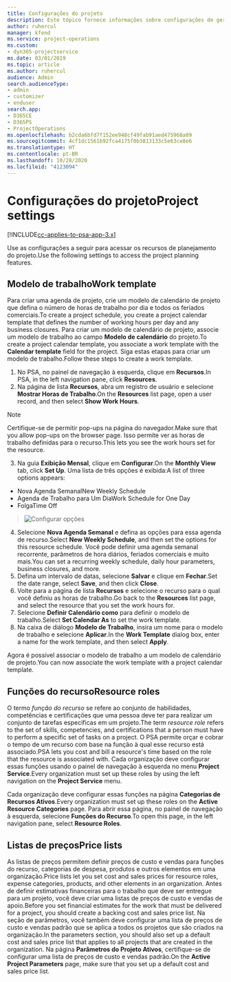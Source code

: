 ```yaml
---
title: Configurações do projeto
description: Este tópico fornece informações sobre configurações de gerenciamento do projeto.
author: ruhercul
manager: kfend
ms.service: project-operations
ms.custom:
- dyn365-projectservice
ms.date: 03/01/2019
ms.topic: article
ms.author: ruhercul
audience: Admin
search.audienceType:
- admin
- customizer
- enduser
search.app:
- D365CE
- D365PS
- ProjectOperations
ms.openlocfilehash: b2cda6bfd7f152ee948cf49fab91aed475968a09
ms.sourcegitcommit: 4cf1dc1561b92fca4175f0b3813133c5e63ce8e6
ms.translationtype: HT
ms.contentlocale: pt-BR
ms.lasthandoff: 10/28/2020
ms.locfileid: "4123094"
---
```

# <a name="project-settings"></a><span data-ttu-id="df136-103">Configurações do projeto</span><span class="sxs-lookup"><span data-stu-id="df136-103">Project settings</span></span>

[!INCLUDE[cc-applies-to-psa-app-3.x](../includes/cc-applies-to-psa-app-3x.md)]

<span data-ttu-id="df136-104">Use as configurações a seguir para acessar os recursos de planejamento do projeto.</span><span class="sxs-lookup"><span data-stu-id="df136-104">Use the following settings to access the project planning features.</span></span>

## <a name="work-template"></a><span data-ttu-id="df136-105">Modelo de trabalho</span><span class="sxs-lookup"><span data-stu-id="df136-105">Work template</span></span>

<span data-ttu-id="df136-106">Para criar uma agenda de projeto, crie um modelo de calendário de projeto que defina o número de horas de trabalho por dia e todos os feriados comerciais.</span><span class="sxs-lookup"><span data-stu-id="df136-106">To create a project schedule, you create a project calendar template that defines the number of working hours per day and any business closures.</span></span> <span data-ttu-id="df136-107">Para criar um modelo de calendário de projeto, associe um modelo de trabalho ao campo **Modelo de calendário** do projeto.</span><span class="sxs-lookup"><span data-stu-id="df136-107">To create a project calendar template, you associate a work template with the **Calendar template** field for the project.</span></span> <span data-ttu-id="df136-108">Siga estas etapas para criar um modelo de trabalho.</span><span class="sxs-lookup"><span data-stu-id="df136-108">Follow these steps to create a work template.</span></span>

1. <span data-ttu-id="df136-109">No PSA, no painel de navegação à esquerda, clique em **Recursos**.</span><span class="sxs-lookup"><span data-stu-id="df136-109">In PSA, in the left navigation pane, click **Resources**.</span></span> 
2. <span data-ttu-id="df136-110">Na página de lista **Recursos**, abra um registro de usuário e selecione **Mostrar Horas de Trabalho**.</span><span class="sxs-lookup"><span data-stu-id="df136-110">On the **Resources** list page, open a user record, and then select **Show Work Hours**.</span></span>

  > [!NOTE]
  > <span data-ttu-id="df136-111">Certifique-se de permitir pop-ups na página do navegador.</span><span class="sxs-lookup"><span data-stu-id="df136-111">Make sure that you allow pop-ups on the browser page.</span></span> <span data-ttu-id="df136-112">Isso permite ver as horas de trabalho definidas para o recurso.</span><span class="sxs-lookup"><span data-stu-id="df136-112">This lets you see the work hours set for the resource.</span></span>
  
3. <span data-ttu-id="df136-113">Na guia **Exibição Mensal**, clique em **Configurar**.</span><span class="sxs-lookup"><span data-stu-id="df136-113">On the **Monthly View** tab, click **Set Up**.</span></span> <span data-ttu-id="df136-114">Uma lista de três opções é exibida:</span><span class="sxs-lookup"><span data-stu-id="df136-114">A list of three options appears:</span></span> 

  - <span data-ttu-id="df136-115">Nova Agenda Semanal</span><span class="sxs-lookup"><span data-stu-id="df136-115">New Weekly Schedule</span></span>
  - <span data-ttu-id="df136-116">Agenda de Trabalho para Um Dia</span><span class="sxs-lookup"><span data-stu-id="df136-116">Work Schedule for One Day</span></span>
  - <span data-ttu-id="df136-117">Folga</span><span class="sxs-lookup"><span data-stu-id="df136-117">Time Off</span></span>

> ![Configurar opções](media/project-13.png)

4. <span data-ttu-id="df136-119">Selecione **Nova Agenda Semanal** e defina as opções para essa agenda de recurso.</span><span class="sxs-lookup"><span data-stu-id="df136-119">Select **New Weekly Schedule**, and then set the options for this resource schedule.</span></span> <span data-ttu-id="df136-120">Você pode definir uma agenda semanal recorrente, parâmetros de hora diários, feriados comerciais e muito mais.</span><span class="sxs-lookup"><span data-stu-id="df136-120">You can set a recurring weekly schedule, daily hour parameters, business closures, and more.</span></span>
5. <span data-ttu-id="df136-121">Defina um intervalo de datas, selecione **Salvar** e clique em **Fechar**.</span><span class="sxs-lookup"><span data-stu-id="df136-121">Set the date range, select **Save**, and then click **Close**.</span></span> 
6. <span data-ttu-id="df136-122">Volte para a página de lista **Recursos** e selecione o recurso para o qual você definiu as horas de trabalho.</span><span class="sxs-lookup"><span data-stu-id="df136-122">Go back to the **Resources** list page, and select the resource that you set the work hours for.</span></span> 
7. <span data-ttu-id="df136-123">Selecione **Definir Calendário como** para definir o modelo de trabalho.</span><span class="sxs-lookup"><span data-stu-id="df136-123">Select **Set Calendar As** to set the work template.</span></span> 
8. <span data-ttu-id="df136-124">Na caixa de diálogo **Modelo de Trabalho**, insira um nome para o modelo de trabalho e selecione **Aplicar**.</span><span class="sxs-lookup"><span data-stu-id="df136-124">In the **Work Template** dialog box, enter a name for the work template, and then select **Apply**.</span></span> 

<span data-ttu-id="df136-125">Agora é possível associar o modelo de trabalho a um modelo de calendário de projeto.</span><span class="sxs-lookup"><span data-stu-id="df136-125">You can now associate the work template with a project calendar template.</span></span>

## <a name="resource-roles"></a><span data-ttu-id="df136-126">Funções do recurso</span><span class="sxs-lookup"><span data-stu-id="df136-126">Resource roles</span></span>

<span data-ttu-id="df136-127">O termo *função do recurso* se refere ao conjunto de habilidades, competências e certificações que uma pessoa deve ter para realizar um conjunto de tarefas específicas em um projeto.</span><span class="sxs-lookup"><span data-stu-id="df136-127">The term *resource role* refers to the set of skills, competencies, and certifications that a person must have to perform a specific set of tasks on a project.</span></span> <span data-ttu-id="df136-128">O PSA permite orçar e cobrar o tempo de um recurso com base na função à qual esse recurso está associado.</span><span class="sxs-lookup"><span data-stu-id="df136-128">PSA lets you cost and bill a resource's time based on the role that the resource is associated with.</span></span> <span data-ttu-id="df136-129">Cada organização deve configurar essas funções usando o painel de navegação à esquerda no menu **Project Service**.</span><span class="sxs-lookup"><span data-stu-id="df136-129">Every organization must set up these roles by using the left navigation on the **Project Service** menu.</span></span>

<span data-ttu-id="df136-130">Cada organização deve configurar essas funções na página **Categorias de Recursos Ativos**.</span><span class="sxs-lookup"><span data-stu-id="df136-130">Every organization must set up these roles on the **Active Resource Categories** page.</span></span> <span data-ttu-id="df136-131">Para abrir essa página, no painel de navegação à esquerda, selecione **Funções do Recurso**.</span><span class="sxs-lookup"><span data-stu-id="df136-131">To open this page, in the left navigation pane, select **Resource Roles**.</span></span>

## <a name="price-lists"></a><span data-ttu-id="df136-132">Listas de preços</span><span class="sxs-lookup"><span data-stu-id="df136-132">Price lists</span></span>

<span data-ttu-id="df136-133">As listas de preços permitem definir preços de custo e vendas para funções do recurso, categorias de despesa, produtos e outros elementos em uma organização.</span><span class="sxs-lookup"><span data-stu-id="df136-133">Price lists let you set cost and sales prices for resource roles, expense categories, products, and other elements in an organization.</span></span> <span data-ttu-id="df136-134">Antes de definir estimativas financeiras para o trabalho que deve ser entregue para um projeto, você deve criar uma listas de preços de custo e vendas de apoio.</span><span class="sxs-lookup"><span data-stu-id="df136-134">Before you set financial estimates for the work that must be delivered for a project, you should create a backing cost and sales price list.</span></span> <span data-ttu-id="df136-135">Na seção de parâmetros, você também deve configurar uma lista de preços de custo e vendas padrão que se aplica a todos os projetos que são criados na organização.</span><span class="sxs-lookup"><span data-stu-id="df136-135">In the parameters section, you should also set up a default cost and sales price list that applies to all projects that are created in the organization.</span></span> <span data-ttu-id="df136-136">Na página **Parâmetros do Projeto Ativos**, certifique-se de configurar uma lista de preços de custo e vendas padrão.</span><span class="sxs-lookup"><span data-stu-id="df136-136">On the **Active Project Parameters** page, make sure that you set up a default cost and sales price list.</span></span>
